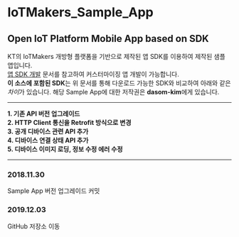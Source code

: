 # IoTMakers_Sample_App
## Open IoT Platform Mobile App based on SDK

KT의 IoTMakers 개방형 플랫폼을 기반으로 제작된 앱 SDK를 이용하여 제작된 샘플 앱입니다.  
[앱 SDK 개발](http://iotmakers.kt.com/openp/index.html#/guideAppSdk) 문서를 참고하여 커스터마이징 앱 개발이 가능합니다.  
**이 소스에 포함된 SDK**는 위 문서를 통해 다운로드 가능한 SDK와 비교하여 아래와 같은 *차이*가 있습니다.
해당 Sample App에 대한 저작권은 **dasom-kim**에게 있습니다.

* * *

**1. 기존 API 버전 업그레이드**  
**2. HTTP Client 통신을 Retrofit 방식으로 변경**  
**3. 공개 디바이스 관련 API 추가**  
**4. 디바이스 연결 상태 API 추가**  
**5. 디바이스 이미지 로딩, 정보 수정 에러 수정**  

* * *

### 2018.11.30
Sample App 버전 업그레이드 커밋
### 2019.12.03
GitHub 저장소 이동


